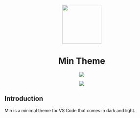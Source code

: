 <p align="center"><img src="https://raw.githubusercontent.com/misolori/min-theme/master/icon.png" width="128" height="128"/></p>
<h1 align="center">Min Theme</h1>
<p align="center"><img src="https://raw.githubusercontent.com/misolori/min-theme/master/screenshot-dark.png" /></p>
<p align="center"><img src="https://raw.githubusercontent.com/misolori/min-theme/master/screenshot-light.png" /></p>

## Introduction

Min is a minimal theme for VS Code that comes in dark and light.